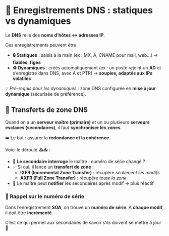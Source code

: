 # **🧾 Enregistrements DNS : statiques vs dynamiques**

Le **DNS** relie des **noms d'hôtes ↔️ adresses IP**.

Ces enregistrements peuvent être :

- **🔒 Statiques** : saisis à la main (ex : MX, A, CNAME pour mail, web...) → **fiables, figés**
- **♻️ Dynamiques** : créés automatiquement (ex : un poste rejoint un **AD** et s’enregistre dans DNS, avec A et PTR) → **souples, adaptés aux IPs volatiles**

💡 *Pré-requis pour les dynamiques* : zone DNS configurée en **mise à jour dynamique** (sécurisée de préférence).



## **🔄 Transferts de zone DNS**

Quand on a un **serveur maître (primaire)** et un ou plusieurs **serveurs esclaves (secondaires)**, il faut **synchroniser les zones**.

➡️ Le but : assurer la **redondance et la cohérence**.

Voici le déroulé 📤📥 :

- 🧭 **Le secondaire interroge** le maître : numéro de série changé ?
- ✅ Si oui, il lance un **transfert de zone** :
  - **IXFR (Incremental Zone Transfer)** : récupère *seulement les modifs*
  - **AXFR (Full Zone Transfer)** : récupère *toute la zone*
- 🔔 Le maître peut **notifier** les secondaires après modif → plus réactif



### **📌 Rappel sur le numéro de série**

Dans l’enregistrement **SOA**, on trouve un **numéro de série**. À **chaque modif**, il doit être **incrémenté**.

C’est ce qui permet aux secondaires de savoir s’ils doivent se mettre à jour 🔁

